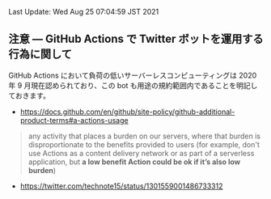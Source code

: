Last Update: Wed Aug 25 07:04:59 JST 2021

## 注意 — GitHub Actions で Twitter ボットを運用する行為に関して

GitHub Actions において負荷の低いサーバーレスコンピューティングは 2020 年 9 月現在認められており、この bot も用途の規約範囲内であることを明記しておきます。

- https://docs.github.com/en/github/site-policy/github-additional-product-terms#a-actions-usage

> any activity that places a burden on our servers, where that burden is disproportionate to the benefits provided to users (for example, don't use Actions as a content delivery network or as part of a serverless application, but **a low benefit Action could be ok if it’s also low burden**)

- https://twitter.com/technote15/status/1301559001486733312